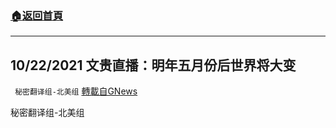 ###  [:house:返回首頁](https://github.com/ourhimalayas/txt)
---


## 10/22/2021 文贵直播：明年五月份后世界将大变
` 秘密翻译组-北美组` [轉載自GNews](https://gnews.org/zh-hans/1613554/)

秘密翻译组-北美组
